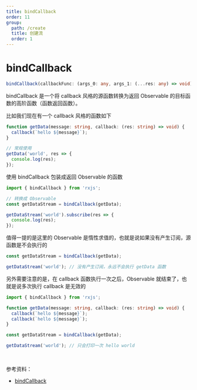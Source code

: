 ```yaml
---
title: bindCallback
order: 11
group:
  path: /create
  title: 创建流
  order: 1
---
```


# bindCallback

```ts
bindCallback(callbackFunc: (args_0: any, args_1: (...res: any) => void) => void, resultSelector?: SchedulerLike | ((...args: any[]) => any), scheduler?: SchedulerLike): (...args: any[]) => Observable<unknown>
```

bindCallback 是一个将 callback 风格的源函数转换为返回 Observable 的目标函数的高阶函数（函数返回函数）。

比如我们现在有一个 callback 风格的函数如下

```ts
function getData(message: string, callback: (res: string) => void) {
  callback(`hello ${message}`);
}

// 常规使用
getData('world', res => {
  console.log(res);
});
```

使用 bindCallback 包装成返回 Observable 的函数

```ts
import { bindCallback } from 'rxjs';

// 转换成 Observable
const getDataStream = bindCallback(getData);

getDataStream('world').subscribe(res => {
  console.log(res);
});
```

值得一提的是这里的 Observable 是惰性求值的，也就是说如果没有产生订阅，源函数是不会执行的

```typescript
const getDataStream = bindCallback(getData);

getDataStream('world'); // 没有产生订阅，永远不会执行 getData 函数
```

另外需要注意的是，在 callback 函数执行一次之后，Observable 就结束了，也就是说多次执行 callback 是无效的

```typescript
import { bindCallback } from 'rxjs';

function getData(message: string, callback: (res: string) => void) {
  callback(`hello ${message}`);
  callback(`hello ${message}`);
}

const getDataStream = bindCallback(getData);

getDataStream('world'); // 只会打印一次 hello world
```

<br/>

参考资料：

- [bindCallback](https://rxjs.dev/api/index/function/bindCallback)
